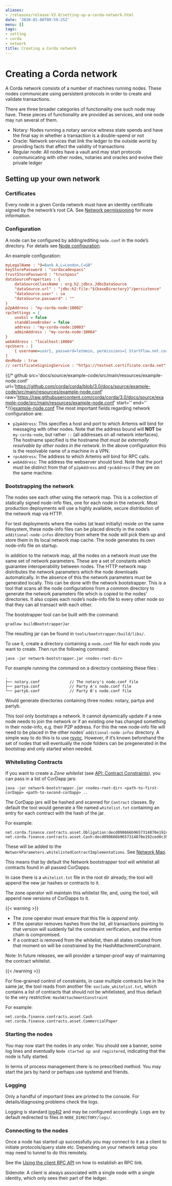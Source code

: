 ```yaml
---
aliases:
- /releases/release-V3.0/setting-up-a-corda-network.html
date: '2020-01-08T09:59:25Z'
menu: []
tags:
- setting
- corda
- network
title: Creating a Corda network
---
```




# Creating a Corda network

A Corda network consists of a number of machines running nodes. These nodes communicate using persistent protocols in
order to create and validate transactions.

There are three broader categories of functionality one such node may have. These pieces of functionality are provided
as services, and one node may run several of them.


* Notary: Nodes running a notary service witness state spends and have the final say in whether a transaction is a
double-spend or not
* Oracle: Network services that link the ledger to the outside world by providing facts that affect the validity of
transactions
* Regular node: All nodes have a vault and may start protocols communicating with other nodes, notaries and oracles and
evolve their private ledger


## Setting up your own network


### Certificates

Every node in a given Corda network must have an identity certificate signed by the network’s root CA. See
[Network permissioning](permissioning.md) for more information.


### Configuration

A node can be configured by adding/editing `node.conf` in the node’s directory. For details see [Node configuration](corda-configuration-file.md).

An example configuration:

```cfg
myLegalName : "O=Bank A,L=London,C=GB"
keyStorePassword : "cordacadevpass"
trustStorePassword : "trustpass"
dataSourceProperties : {
    dataSourceClassName : org.h2.jdbcx.JdbcDataSource
    "dataSource.url" : "jdbc:h2:file:"${baseDirectory}"/persistence"
    "dataSource.user" : sa
    "dataSource.password" : ""
}
p2pAddress : "my-corda-node:10002"
rpcSettings = {
    useSsl = false
    standAloneBroker = false
    address : "my-corda-node:10003"
    adminAddress : "my-corda-node:10004"
}
webAddress : "localhost:10004"
rpcUsers : [
    { username=user1, password=letmein, permissions=[ StartFlow.net.corda.protocols.CashProtocol ] }
]
devMode : true
// certificateSigningService : "https://testnet.certificate.corda.net"

```
{{/* github src='docs/source/example-code/src/main/resources/example-node.conf' url='https://github.com/corda/corda/blob/3.0/docs/source/example-code/src/main/resources/example-node.conf' raw='https://raw.githubusercontent.com/corda/corda/3.0/docs/source/example-code/src/main/resources/example-node.conf' start='' end='' */}}[example-node.conf](https://github.com/corda/corda/blob/release/os/3.0/docs/source/example-code/src/main/resources/example-node.conf)
The most important fields regarding network configuration are:


* `p2pAddress`: This specifies a host and port to which Artemis will bind for messaging with other nodes. Note that the
address bound will **NOT** be `my-corda-node`, but rather `::` (all addresses on all network interfaces). The hostname specified
is the hostname *that must be externally resolvable by other nodes in the network*. In the above configuration this is the
resolvable name of a machine in a VPN.
* `rpcAddress`: The address to which Artemis will bind for RPC calls.
* `webAddress`: The address the webserver should bind. Note that the port must be distinct from that of `p2pAddress` and `rpcAddress` if they are on the same machine.


### Bootstrapping the network

The nodes see each other using the network map. This is a collection of statically signed node-info files, one for each
node in the network. Most production deployments will use a highly available, secure distribution of the network map via HTTP.

For test deployments where the nodes (at least initially) reside on the same filesystem, these node-info files can be
placed directly in the node’s `additional-node-infos` directory from where the node will pick them up and store them
in its local network map cache. The node generates its own node-info file on startup.

In addition to the network map, all the nodes on a network must use the same set of network parameters. These are a set
of constants which guarantee interoperability between nodes. The HTTP network map distributes the network parameters
which the node downloads automatically. In the absence of this the network parameters must be generated locally. This can
be done with the network bootstrapper. This is a tool that scans all the node configurations from a common directory to
generate the network parameters file which is copied to the nodes’ directories. It also copies each node’s node-info file
to every other node so that they can all transact with each other.

The bootstrapper tool can be built with the command:

`gradlew buildBootstrapperJar`

The resulting jar can be found in `tools/bootstrapper/build/libs/`.

To use it, create a directory containing a `node.conf` file for each node you want to create. Then run the following command:

`java -jar network-bootstrapper.jar <nodes-root-dir>`

For example running the command on a directory containing these files :

```none
.
├── notary.conf             // The notary's node.conf file
├── partya.conf             // Party A's node.conf file
└── partyb.conf             // Party B's node.conf file
```

Would generate directories containing three nodes: notary, partya and partyb.

This tool only bootstraps a network. It cannot dynamically update if a new node needs to join the network or if an existing
one has changed something in their node-info, e.g. their P2P address. For this the new node-info file will need to be placed
in the other nodes’ `additional-node-infos` directory. A simple way to do this is to use [rsync](https://en.wikipedia.org/wiki/Rsync).
However, if it’s known beforehand the set of nodes that will eventually the node folders can be pregenerated in the bootstrap
and only started when needed.


### Whitelisting Contracts

If you want to create a *Zone whitelist* (see [API: Contract Constraints](api-contract-constraints.md)), you can pass in a list of CorDapp jars:

`java -jar network-bootstrapper.jar <nodes-root-dir> <path-to-first-corDapp> <path-to-second-corDapp> ..`

The CorDapp jars will be hashed and scanned for `Contract` classes.
By default the tool would generate a file named `whitelist.txt` containing an entry for each contract with the hash of the jar.

For example:

```none
net.corda.finance.contracts.asset.Obligation:decd098666b9657314870e192ced0c3519c2c9d395507a238338f8d003929de8
net.corda.finance.contracts.asset.Cash:decd098666b9657314870e192ced0c3519c2c9d395507a238338f8d003929de9
```

These will be added to the `NetworkParameters.whitelistedContractImplementations`. See [Network Map](network-map.md).

This means that by default the Network bootstrapper tool will whitelist all contracts found in all passed CorDapps.

In case there is a `whitelist.txt` file in the root dir already, the tool will append the new jar hashes or contracts to it.

The zone operator will maintain this whitelist file, and, using the tool, will append new versions of CorDapps to it.


{{< warning >}}

* The zone operator must ensure that this file is *append only*.
* If the operator removes hashes from the list, all transactions pointing to that version will suddenly fail the constraint verification, and the entire chain is compromised.
* If a contract is removed from the whitelist, then all states created from that moment on will be constrained by the HashAttachmentConstraint.

Note: In future releases, we will provider a tamper-proof way of maintaining the contract whitelist.

{{< /warning >}}


For fine-grained control of constraints, in case multiple contracts live in the same jar, the tool reads from another file:
`exclude_whitelist.txt`, which contains a list of contracts that should not be whitelisted, and thus default to the very restrictive:
`HashAttachmentConstraint`

For example:

```none
net.corda.finance.contracts.asset.Cash
net.corda.finance.contracts.asset.CommercialPaper
```


### Starting the nodes

You may now start the nodes in any order. You should see a banner, some log lines and eventually `Node started up and registered`,
indicating that the node is fully started.


In terms of process management there is no prescribed method. You may start the jars by hand or perhaps use systemd and friends.


### Logging

Only a handful of important lines are printed to the console. For
details/diagnosing problems check the logs.

Logging is standard [log4j2](http://logging.apache.org/log4j/2.x/) and may be configured accordingly. Logs
are by default redirected to files in `NODE_DIRECTORY/logs/`.


### Connecting to the nodes

Once a node has started up successfully you may connect to it as a client to initiate protocols/query state etc.
Depending on your network setup you may need to tunnel to do this remotely.

See the [Using the client RPC API](tutorial-clientrpc-api.md) on how to establish an RPC link.

Sidenote: A client is always associated with a single node with a single identity, which only sees their part of the ledger.

